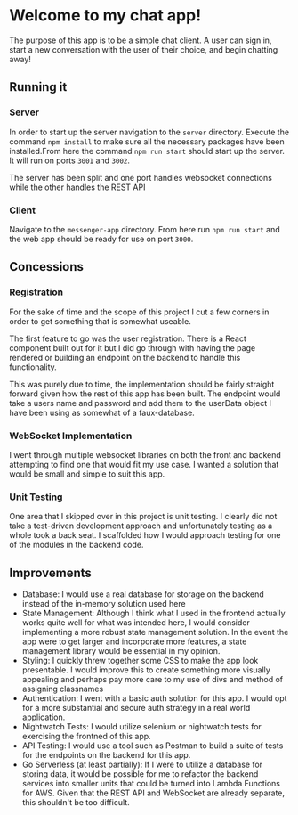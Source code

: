 # Welcome to my chat app!

The purpose of this app is to be a simple chat client. A user can sign in, start a new conversation with the user of their choice, and begin chatting away!

## Running it

### Server

In order to start up the server navigation to the `server` directory. Execute the command `npm install` to make sure all the necessary packages have been installed.From here the command `npm run start` should start up the server. It will run on ports `3001` and `3002`.

The server has been split and one port handles websocket connections while the other handles the REST API


### Client

Navigate to the `messenger-app` directory. From here run `npm run start` and the web app should be ready for use on port `3000`.

## Concessions

### Registration
For the sake of time and the scope of this project I cut a few corners in order to get something that is somewhat useable.

The first feature to go was the user registration. There is a React component built out for it but I did go through with having the page rendered or building an endpoint on the backend to handle this functionality.

This was purely due to time, the implementation should be fairly straight forward given how the rest of this app has been built. The endpoint would take a users name and password and add them to the userData object I have been using as somewhat of a faux-database.

### WebSocket Implementation
I went through multiple websocket libraries on both the front and backend attempting to find one that would fit my use case. I wanted a solution that would be small and simple to suit this app. 

### Unit Testing
One area that I skipped over in this project is unit testing. I clearly did not take a test-driven development approach and unfortunately testing as a whole took a back seat. I scaffolded how I would approach testing for one of the modules in the backend code.

## Improvements

* Database: I would use a real database for storage on the backend instead of the in-memory solution used here
* State Management: Although I think what I used in the frontend actually works quite well for what was intended here, I would consider implementing a more robust state management solution. In the event the app were to get larger and incorporate more features, a state management library would be essential in my opinion.
* Styling: I quickly threw together some CSS to make the app look presentable. I would improve this to create something more visually appealing and perhaps pay more care to my use of divs and method of assigning classnames
* Authentication: I went with a basic auth solution for this app. I would opt for a more substantial and secure auth strategy in a real world application.
* Nightwatch Tests: I would utilize selenium or nightwatch tests for exercising the frontned of this app.
* API Testing: I would use a tool such as Postman to build a suite of tests for the endpoints on the backend for this app.
* Go Serverless (at least partially): If I were to utilize a database for storing data, it would be possible for me to refactor the backend services into smaller units that could be turned into Lambda Functions for AWS. Given that the REST API and WebSocket are already separate, this shouldn't be too difficult.

